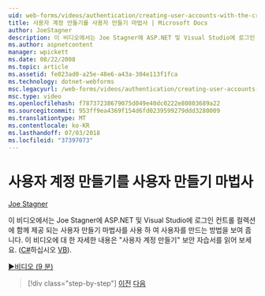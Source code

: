 ```yaml
---
uid: web-forms/videos/authentication/creating-user-accounts-with-the-create-user-wizard
title: 사용자 계정 만들기를 사용자 만들기 마법사 | Microsoft Docs
author: JoeStagner
description: 이 비디오에서는 Joe Stagner에 ASP.NET 및 Visual Studio에 로그인 컨트롤 컬렉션에 함께 제공 되는 사용자 만들기 마법사를 사용 하 여 사용자를 만드는 방법을 보여 줍니다. 6....
ms.author: aspnetcontent
manager: wpickett
ms.date: 08/22/2008
ms.topic: article
ms.assetid: fe023ad0-a25e-48e6-a43a-304e113f1fca
ms.technology: dotnet-webforms
msc.legacyurl: /web-forms/videos/authentication/creating-user-accounts-with-the-create-user-wizard
msc.type: video
ms.openlocfilehash: f78737238679075d049e40dc0222e80803689a22
ms.sourcegitcommit: 953ff9ea4369f154d6fd0239599279ddd3280009
ms.translationtype: MT
ms.contentlocale: ko-KR
ms.lasthandoff: 07/03/2018
ms.locfileid: "37397073"
---
```

<a name="creating-user-accounts-with-the-create-user-wizard"></a>사용자 계정 만들기를 사용자 만들기 마법사
====================
[Joe Stagner](https://github.com/JoeStagner)

이 비디오에서는 Joe Stagner에 ASP.NET 및 Visual Studio에 로그인 컨트롤 컬렉션에 함께 제공 되는 사용자 만들기 마법사를 사용 하 여 사용자를 만드는 방법을 보여 줍니다. 이 비디오에 대 한 자세한 내용은 "사용자 계정 만들기" 보안 자습서를 읽어 보세요. ([C#](../../overview/older-versions-security/membership/creating-user-accounts-cs.md)하십시오 [VB](../../overview/older-versions-security/membership/creating-user-accounts-vb.md)).

[&#9654;비디오 (9 분)](https://channel9.msdn.com/Blogs/ASP-NET-Site-Videos/creating-user-accounts-with-the-create-user-wizard)

> [!div class="step-by-step"]
> [이전](changing-membership-settings-in-the-default-membership-schema.md)
> [다음](creating-user-accounts-programmatically.md)

